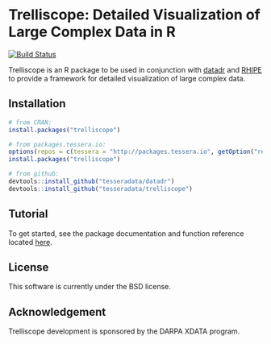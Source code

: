 # Trelliscope: Detailed Visualization of Large Complex Data in R

[![Build Status](https://travis-ci.org/tesseradata/trelliscope.svg?branch=master)](https://travis-ci.org/tesseradata/trelliscope)

Trelliscope is an R package to be used in conjunction with [datadr](https://github.com/tesseradata/datadr) and [RHIPE](https://github.com/tesseradata/RHIPE) to provide a framework for detailed visualization of large complex data.

## Installation

```r
# from CRAN:
install.packages("trelliscope")

# from packages.tessera.io:
options(repos = c(tessera = "http://packages.tessera.io", getOption("repos")))
install.packages("trelliscope")

# from github:
devtools::install_github("tesseradata/datadr")
devtools::install_github("tesseradata/trelliscope")
```

## Tutorial

To get started, see the package documentation and function reference located [here](http://tesseradata.github.io/docs-trelliscope/).

## License

This software is currently under the BSD license.

## Acknowledgement

Trelliscope development is sponsored by the DARPA XDATA program.
